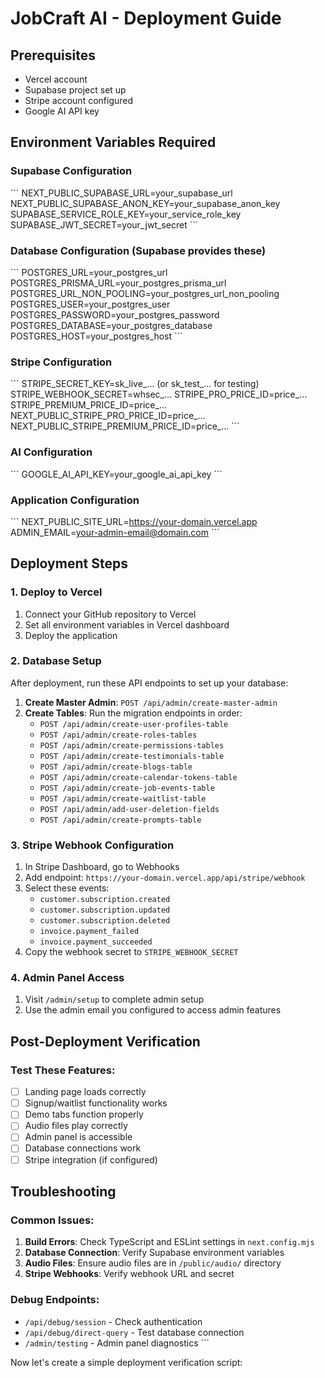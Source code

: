# JobCraft AI - Deployment Guide

## Prerequisites
- Vercel account
- Supabase project set up
- Stripe account configured
- Google AI API key

## Environment Variables Required

### Supabase Configuration
\`\`\`
NEXT_PUBLIC_SUPABASE_URL=your_supabase_url
NEXT_PUBLIC_SUPABASE_ANON_KEY=your_supabase_anon_key
SUPABASE_SERVICE_ROLE_KEY=your_service_role_key
SUPABASE_JWT_SECRET=your_jwt_secret
\`\`\`

### Database Configuration (Supabase provides these)
\`\`\`
POSTGRES_URL=your_postgres_url
POSTGRES_PRISMA_URL=your_postgres_prisma_url
POSTGRES_URL_NON_POOLING=your_postgres_url_non_pooling
POSTGRES_USER=your_postgres_user
POSTGRES_PASSWORD=your_postgres_password
POSTGRES_DATABASE=your_postgres_database
POSTGRES_HOST=your_postgres_host
\`\`\`

### Stripe Configuration
\`\`\`
STRIPE_SECRET_KEY=sk_live_... (or sk_test_... for testing)
STRIPE_WEBHOOK_SECRET=whsec_...
STRIPE_PRO_PRICE_ID=price_...
STRIPE_PREMIUM_PRICE_ID=price_...
NEXT_PUBLIC_STRIPE_PRO_PRICE_ID=price_...
NEXT_PUBLIC_STRIPE_PREMIUM_PRICE_ID=price_...
\`\`\`

### AI Configuration
\`\`\`
GOOGLE_AI_API_KEY=your_google_ai_api_key
\`\`\`

### Application Configuration
\`\`\`
NEXT_PUBLIC_SITE_URL=https://your-domain.vercel.app
ADMIN_EMAIL=your-admin-email@domain.com
\`\`\`

## Deployment Steps

### 1. Deploy to Vercel
1. Connect your GitHub repository to Vercel
2. Set all environment variables in Vercel dashboard
3. Deploy the application

### 2. Database Setup
After deployment, run these API endpoints to set up your database:

1. **Create Master Admin**: `POST /api/admin/create-master-admin`
2. **Create Tables**: Run the migration endpoints in order:
   - `POST /api/admin/create-user-profiles-table`
   - `POST /api/admin/create-roles-tables`
   - `POST /api/admin/create-permissions-tables`
   - `POST /api/admin/create-testimonials-table`
   - `POST /api/admin/create-blogs-table`
   - `POST /api/admin/create-calendar-tokens-table`
   - `POST /api/admin/create-job-events-table`
   - `POST /api/admin/create-waitlist-table`
   - `POST /api/admin/add-user-deletion-fields`
   - `POST /api/admin/create-prompts-table`

### 3. Stripe Webhook Configuration
1. In Stripe Dashboard, go to Webhooks
2. Add endpoint: `https://your-domain.vercel.app/api/stripe/webhook`
3. Select these events:
   - `customer.subscription.created`
   - `customer.subscription.updated`
   - `customer.subscription.deleted`
   - `invoice.payment_failed`
   - `invoice.payment_succeeded`
4. Copy the webhook secret to `STRIPE_WEBHOOK_SECRET`

### 4. Admin Panel Access
1. Visit `/admin/setup` to complete admin setup
2. Use the admin email you configured to access admin features

## Post-Deployment Verification

### Test These Features:
- [ ] Landing page loads correctly
- [ ] Signup/waitlist functionality works
- [ ] Demo tabs function properly
- [ ] Audio files play correctly
- [ ] Admin panel is accessible
- [ ] Database connections work
- [ ] Stripe integration (if configured)

## Troubleshooting

### Common Issues:
1. **Build Errors**: Check TypeScript and ESLint settings in `next.config.mjs`
2. **Database Connection**: Verify Supabase environment variables
3. **Audio Files**: Ensure audio files are in `/public/audio/` directory
4. **Stripe Webhooks**: Verify webhook URL and secret

### Debug Endpoints:
- `/api/debug/session` - Check authentication
- `/api/debug/direct-query` - Test database connection
- `/admin/testing` - Admin panel diagnostics
\`\`\`

Now let's create a simple deployment verification script:
